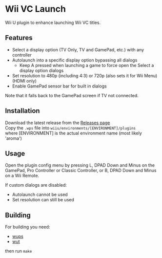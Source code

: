 # Wii VC Launch
Wii U plugin to enhance launching Wii VC titles.

## Features
- Select a display option (TV Only, TV and GamePad, etc.) with any controller
- Autolaunch into a specific display option bypassing all dialogs
  - Keep A pressed when launching a game to force open the Select a display option dialogs
- Set resolution to 480p (including 4:3) or 720p (also sets it for Wii Menu) (HDMI only)
- Enable GamePad sensor bar for built in dialogs

Note that it falls back to the GamePad screen if TV not connected.

## Installation
Download the latest release from the [Releases page](https://github.com/Lynx64/WiiVCLaunch/releases)<br/>
Copy the `.wps` file into `wiiu/environments/[ENVIRONMENT]/plugins`<br/>
where [ENVIRONMENT] is the actual environment name (most likely 'aroma')

## Usage
Open the plugin config menu by pressing L, DPAD Down and Minus on the GamePad, Pro Controller or Classic Controller, or B, DPAD Down and Minus on a Wii Remote.

If custom dialogs are disabled:
- Autolaunch cannot be used
- Set resolution can still be used

## Building
For building you need:
- [wups](https://github.com/wiiu-env/WiiUPluginSystem)
- [wut](https://github.com/devkitPro/wut)

then run `make`
